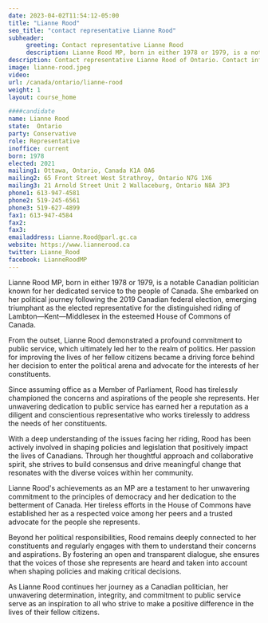 ```yaml
---
date: 2023-04-02T11:54:12-05:00
title: "Lianne Rood"
seo_title: "contact representative Lianne Rood"
subheader:
     greeting: Contact representative Lianne Rood
     description: Lianne Rood MP, born in either 1978 or 1979, is a notable Canadian politician known for her dedicated service to the people of Canada.
description: Contact representative Lianne Rood of Ontario. Contact information for Lianne Rood includes email address, phone number, and mailing address.
image: lianne-rood.jpeg
video:
url: /canada/ontario/lianne-rood
weight: 1
layout: course_home

####candidate
name: Lianne Rood
state:	Ontario
party: Conservative
role: Representative
inoffice: current
born: 1978
elected: 2021
mailing1: Ottawa, Ontario, Canada K1A 0A6
mailing2: 65 Front Street West Strathroy, Ontario N7G 1X6
mailing3: 21 Arnold Street Unit 2 Wallaceburg, Ontario N8A 3P3
phone1: 613-947-4581
phone2: 519-245-6561
phone3: 519-627-4899
fax1: 613-947-4584
fax2:
fax3:
emailaddress: Lianne.Rood@parl.gc.ca
website: https://www.liannerood.ca
twitter: Lianne_Rood
facebook: LianneRoodMP
---
```


Lianne Rood MP, born in either 1978 or 1979, is a notable Canadian politician known for her dedicated service to the people of Canada. She embarked on her political journey following the 2019 Canadian federal election, emerging triumphant as the elected representative for the distinguished riding of Lambton—Kent—Middlesex in the esteemed House of Commons of Canada.

From the outset, Lianne Rood demonstrated a profound commitment to public service, which ultimately led her to the realm of politics. Her passion for improving the lives of her fellow citizens became a driving force behind her decision to enter the political arena and advocate for the interests of her constituents.

Since assuming office as a Member of Parliament, Rood has tirelessly championed the concerns and aspirations of the people she represents. Her unwavering dedication to public service has earned her a reputation as a diligent and conscientious representative who works tirelessly to address the needs of her constituents.

With a deep understanding of the issues facing her riding, Rood has been actively involved in shaping policies and legislation that positively impact the lives of Canadians. Through her thoughtful approach and collaborative spirit, she strives to build consensus and drive meaningful change that resonates with the diverse voices within her community.

Lianne Rood's achievements as an MP are a testament to her unwavering commitment to the principles of democracy and her dedication to the betterment of Canada. Her tireless efforts in the House of Commons have established her as a respected voice among her peers and a trusted advocate for the people she represents.

Beyond her political responsibilities, Rood remains deeply connected to her constituents and regularly engages with them to understand their concerns and aspirations. By fostering an open and transparent dialogue, she ensures that the voices of those she represents are heard and taken into account when shaping policies and making critical decisions.

As Lianne Rood continues her journey as a Canadian politician, her unwavering determination, integrity, and commitment to public service serve as an inspiration to all who strive to make a positive difference in the lives of their fellow citizens.
